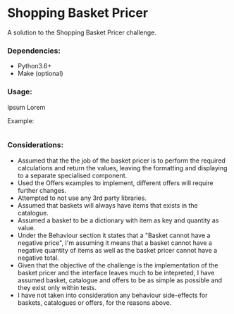 # Shopping Basket Pricer

A solution to the Shopping Basket Pricer challenge.

### Dependencies:

* Python3.6+
* Make (optional)

### Usage:

Ipsum Lorem 

Example:
```python

```


### Considerations:

* Assumed that the the job of the basket pricer is to perform the required calculations 
and return the values, leaving the formatting and displaying to a separate specialised component.
* Used the Offers examples to implement, different offers will require further changes.
* Attempted to not use any 3rd party libraries.
* Assumed that baskets will always have items that exists in the catalogue.
* Assumed a basket to be a dictionary with item as key and quantity as value.
* Under the Behaviour section it states that a "Basket cannot have a negative price", I'm assuming it means that a basket cannot have a negative quantity of items as well as the basket pricer cannot have a negative total.
* Given that the objective of the challenge is the implementation of the basket pricer and the interface leaves much to be intepreted, I have assumed basket, catalogue and offers to be as simple as possible and they exist only within tests.
* I have not taken into consideration any behaviour side-effects for baskets, catalogues or offers, for the reasons above. 
